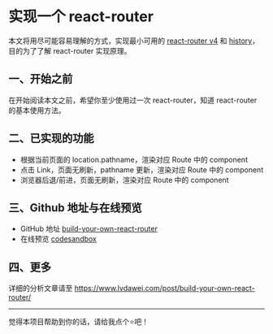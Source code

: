 # 实现一个 react-router

本文将用尽可能容易理解的方式，实现最小可用的 [react-router v4](https://github.com/ReactTraining/react-router) 和 [history](https://github.com/ReactTraining/history)，目的为了了解 react-router 实现原理。

## 一、开始之前

在开始阅读本文之前，希望你至少使用过一次 react-router，知道 react-router 的基本使用方法。

## 二、已实现的功能

- 根据当前页面的 location.pathname，渲染对应 Route 中的 component
- 点击 Link，页面无刷新，pathname 更新，渲染对应 Route 中的 component
- 浏览器后退/前进，页面无刷新，渲染对应 Route 中的 component

## 三、Github 地址与在线预览

- GitHub 地址 [build-your-own-react-router](https://github.com/build-your-own-tutorial/build-your-own-react-router)
- 在线预览 [codesandbox](https://codesandbox.io/s/great-moon-09fn6)

## 四、更多
详细的分析文章请至 https://www.lvdawei.com/post/build-your-own-react-router/

------

觉得本项目帮助到你的话，请给我点个⭐️吧！
